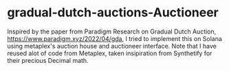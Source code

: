 # gradual-dutch-auctions-Auctioneer

Inspired by the paper from Paradigm Research on Gradual Dutch Auction,
  https://www.paradigm.xyz/2022/04/gda, I tried to implement this on Solana using metaplex's auction house and auctioneer interface.
 Note that I have reused alot of code from Metaplex, taken insipiration from Synthetify for their precious Decimal math.
